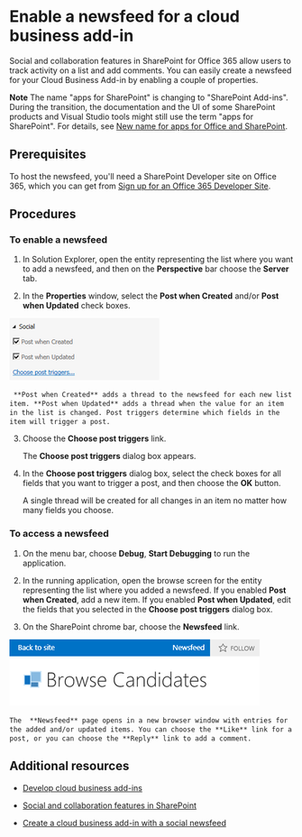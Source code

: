 # Enable a newsfeed for a cloud business add-in
Social and collaboration features in SharePoint for Office 365 allow users to track activity on a list and add comments. You can easily create a newsfeed for your Cloud Business Add-in by enabling a couple of properties.
 

 **Note**  The name "apps for SharePoint" is changing to "SharePoint Add-ins". During the transition, the documentation and the UI of some SharePoint products and Visual Studio tools might still use the term "apps for SharePoint". For details, see  [New name for apps for Office and SharePoint](new-name-for-apps-for-sharepoint.md#bk_newname).
 


## Prerequisites

To host the newsfeed, you'll need a SharePoint Developer site on Office 365, which you can get from  [Sign up for an Office 365 Developer Site](http://go.microsoft.com/fwlink/?LinkId=263490).
 

 

## Procedures


### To enable a newsfeed


1. In Solution Explorer, open the entity representing the list where you want to add a newsfeed, and then on the  **Perspective** bar choose the **Server** tab.
    
 
2. In the  **Properties** window, select the **Post when Created** and/or **Post when Updated** check boxes.
    
  ![Social properties](../../images/CBAsocial.PNG)
 

     **Post when Created** adds a thread to the newsfeed for each new list item. **Post when Updated** adds a thread when the value for an item in the list is changed. Post triggers determine which fields in the item will trigger a post.
    
 
3. Choose the  **Choose post triggers** link.
    
    The  **Choose post triggers** dialog box appears.
    
 
4. In the  **Choose post triggers** dialog box, select the check boxes for all fields that you want to trigger a post, and then choose the **OK** button.
    
    A single thread will be created for all changes in an item no matter how many fields you choose.
    
 

### To access a newsfeed


1. On the menu bar, choose  **Debug**,  **Start Debugging** to run the application.
    
 
2. In the running application, open the browse screen for the entity representing the list where you added a newsfeed. If you enabled  **Post when Created**, add a new item. If you enabled  **Post when Updated**, edit the fields that you selected in the  **Choose post triggers** dialog box.
    
 
3. On the SharePoint chrome bar, choose the  **Newsfeed** link.
    
  ![The SharePoint chrome bar](../../images/CBAnewsfeed.PNG)
 

    The  **Newsfeed** page opens in a new browser window with entries for the added and/or updated items. You can choose the **Like** link for a post, or you can choose the **Reply** link to add a comment.
    
 

## Additional resources
<a name="bk_addresources"> </a>


-  [Develop cloud business add-ins](develop-cloud-business-add-ins.md)
    
 
-  [Social and collaboration features in SharePoint](http://msdn.microsoft.com/en-us/library/office/jj163280.aspx)
    
 
-  [Create a cloud business add-in with a social newsfeed](create-a-cloud-business-add-in-with-a-social-newsfeed.md)
    
 

